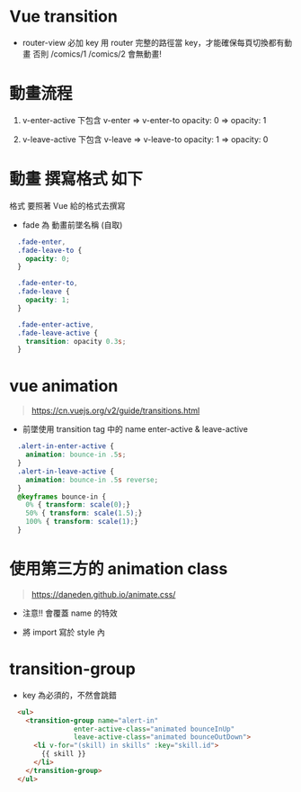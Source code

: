 # Vue transition
* router-view 必加 key 
用 router 完整的路徑當 key，才能確保每頁切換都有動畫
否則 /comics/1 /comics/2 會無動畫!

# 動畫流程
1. v-enter-active
下包含 
v-enter     =>  v-enter-to
opacity: 0  =>  opacity: 1

2. v-leave-active
下包含 
v-leave     =>  v-leave-to
opacity: 1  =>  opacity: 0


# 動畫 撰寫格式 如下
格式 要照著 Vue 給的格式去撰寫

* fade 為 動畫前墜名稱 (自取)

<transition name="fade" mode="out-in" appear>
  <router-view :key="$route.fullPath"></router-view>
</transition>

```scss
  .fade-enter,
  .fade-leave-to {
    opacity: 0;
  }

  .fade-enter-to,
  .fade-leave {
    opacity: 1;
  }

  .fade-enter-active,
  .fade-leave-active {
    transition: opacity 0.3s;
  }
```

# vue animation 
> https://cn.vuejs.org/v2/guide/transitions.html

* 前墜使用 transition tag 中的 name
enter-active & leave-active
<transition name="alert-in"></transition>
```css
  .alert-in-enter-active {
    animation: bounce-in .5s;
  }
  .alert-in-leave-active {
    animation: bounce-in .5s reverse;
  }
  @keyframes bounce-in {
    0% { transform: scale(0);}
    50% { transform: scale(1.5);}
    100% { transform: scale(1);}
  }
```
# 使用第三方的 animation class
> https://daneden.github.io/animate.css/

* 注意!! 會覆蓋 name 的特效
<transition name="alert-in" 
    enter-active-class="animated flipInX"
    leave-active-class="animated flipOutX"></transition>

* 將 import 寫於 style 內
<style>
@import "https://cdnjs.cloudflare.com/ajax/libs/animate.css/3.5.2/animate.css";
</style>

# transition-group
* key 為必須的，不然會跳錯
```html
  <ul>
    <transition-group name="alert-in" 
                enter-active-class="animated bounceInUp"
                leave-active-class="animated bounceOutDown">
      <li v-for="(skill) in skills" :key="skill.id">
        {{ skill }}
      </li>
    </transition-group>
  </ul>
```